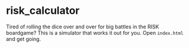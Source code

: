# risk_calculator

Tired of rolling the dice over and over for big battles in the RISK boardgame? This is a simulator that works it out for you. Open `index.html` and get going.
